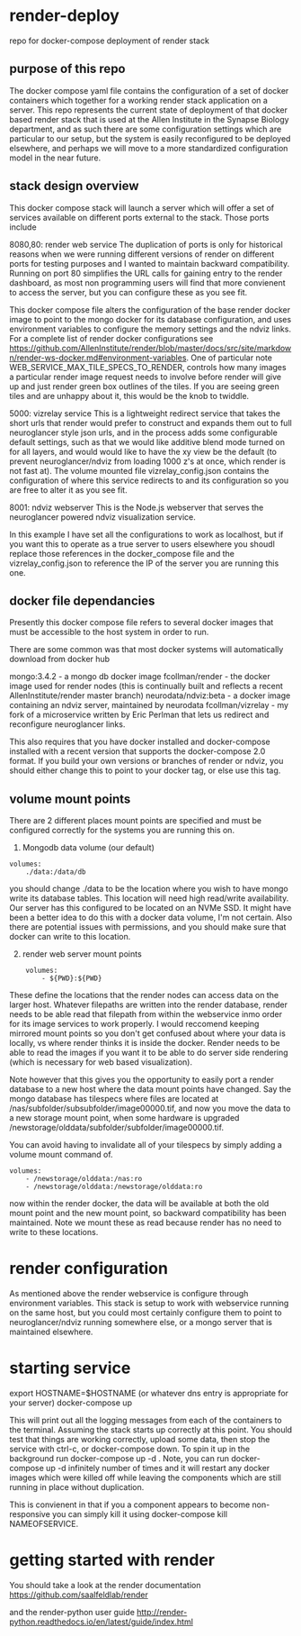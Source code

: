 # render-deploy
repo for docker-compose deployment of render stack

## purpose of this repo
The docker compose yaml file contains the configuration of a set of docker containers which together for a working render stack application on a server.  This repo represents the current state of deployment of that docker based render stack that is used at the Allen Institute in the Synapse Biology department, and as such there are some configuration settings which are particular to our setup, but the system is easily reconfigured to be deployed elsewhere, and perhaps we will move to a more standardized configuration model in the near future.

## stack design overview
This docker compose stack will launch a server which will offer a set of services available on different ports external to the stack.  Those ports include

8080,80: render web service
The duplication of ports is only for historical reasons when we were running different versions of render on different ports for testing purposes and I wanted to maintain backward compatibility.  Running on port 80 simplifies the URL calls for gaining entry to the render dashboard, as most non programming users will find that more convienent to access the server, but you can configure these as you see fit.

This docker compose file alters the configuration of the base render docker image to point to the mongo docker for its database configuration, and uses environment variables to configure the memory settings and the ndviz links.  For a complete list of render docker configurations see https://github.com/AllenInstitute/render/blob/master/docs/src/site/markdown/render-ws-docker.md#environment-variables.  One of particular note WEB_SERVICE_MAX_TILE_SPECS_TO_RENDER, controls how many images a particular render image request needs to involve before render will give up and just render green box outlines of the tiles.  If you are seeing green tiles and are unhappy about it, this would be the knob to twiddle.  

5000: vizrelay service
This is a lightweight redirect service that takes the short urls that render would prefer to construct and expands them out to full neuroglancer style json urls, and in the process adds some configurable default settings, such as that we would like additive blend mode turned on for all layers, and would would like to have the xy view be the default (to prevent neuroglancer/ndviz from loading 1000 z's at once, which render is not fast at).  The volume mounted file vizrelay_config.json contains the configuration of where this service redirects to and its configuration so you are free to alter it as you see fit. 

8001: ndviz webserver
This is the Node.js webserver that serves the neuroglancer powered ndviz visualization service.

In this example I have set all the configurations to work as localhost, but if you want this to operate as a true server to users elsewhere you shoudl replace those references in the docker_compose file and the vizrelay_config.json to reference the IP of the server you are running this one. 

## docker file dependancies
Presently this docker compose file refers to several docker images that must be accessible to the host system in order to run. 

There are some common was that most docker systems will automatically download from docker hub

mongo:3.4.2 - a mongo db docker image
fcollman/render - the docker image used for render nodes (this is continually built and reflects a recent AllenInstitute/render master branch)
neurodata/ndviz:beta - a docker image containing an ndviz server, maintained by neurodata
fcollman/vizrelay - my fork of a microservice written by Eric Perlman that lets us redirect and reconfigure neuroglancer links.

This also requires that you have docker installed and docker-compose installed with a recent version that supports the docker-compose 2.0 format.  If you build your own versions or branches of render or ndviz, you should either change this to point to your docker tag, or else use this tag.

## volume mount points
There are 2 different places mount points are specified and must be configured correctly for the systems you are running this on.

1) Mongodb data volume
(our default)
```
volumes:
    ./data:/data/db
```

you should change ./data to be the location where you wish to have mongo write its database tables.  This location will need high read/write availability.  Our server has this configured to be located on an NVMe SSD.  It might have been a better idea to do this with a docker data volume, I'm not certain.  Also there are potential issues with permissions, and you should make sure that docker can write to this location.

2) render web server mount points
```
    volumes:
        - ${PWD}:${PWD}
```
These define the locations that the render nodes can access data on the larger host.  Whatever filepaths are written into the render database, render needs to be able read that filepath from within the webservice inmo order for its image services to work properly.  I would reccomend keeping mirrored mount points so you don't get confused about where your data is locally, vs where render thinks it is inside the docker.  Render needs to be able to read the images if you want it to be able to do server side rendering (which is necessary for web based visualization).

Note however that this gives you the opportunity to easily port a render database to a new host where the data mount points have changed.  Say the mongo database has tilespecs where files are located at /nas/subfolder/subsubfolder/image00000.tif, and now you move the data to a new storage mount point, when some hardware is upgraded   /newstorage/olddata/subfolder/subfolder/image00000.tif.

You can avoid having to invalidate all of your tilespecs by simply adding a volume mount command of.
```
volumes:
    - /newstorage/olddata:/nas:ro
    - /newstorage/olddata:/newstorage/olddata:ro
```
now within the render docker, the data will be available at both the old mount point and the new mount point, so backward compatibility has been maintained.  Note we mount these as read because render has no need to write to these locations.

# render configuration
As mentioned above the render webservice is configure through environment variables. This stack is setup to work with webservice running on the same host, but you could most certainly configure them to point to neuroglancer/ndviz running somewhere else, or a mongo server that is maintained elsewhere. 

# starting service
export HOSTNAME=$HOSTNAME (or whatever dns entry is appropriate for your server)
docker-compose up

This will print out all the logging messages from each of the containers to the terminal.  Assuming the stack starts up correctly at this point. You should test that things are working correctly, upload some data, then stop the service with ctrl-c, or docker-compose down.  To spin it up in the background run
docker-compose up -d
.  Note, you can run docker-compose up -d infinitely number of times and it will restart any docker images which were killed off while leaving the components which are still running in place without duplication.

This is convienent in that if you a component appears to become non-responsive you can simply kill it using docker-compose kill NAMEOFSERVICE.

# getting started with render

You should take a look at the render documentation
https://github.com/saalfeldlab/render

and the render-python user guide
http://render-python.readthedocs.io/en/latest/guide/index.html
